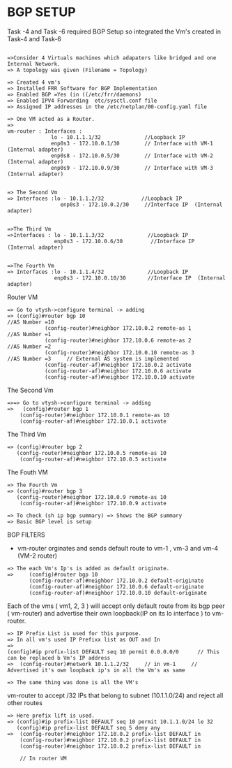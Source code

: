 # BGP SETUP 

Task -4 and Task -6 required BGP Setup so integrated the Vm's created in Task-4 and Task-6

```

=>Consider 4 Virtuals machines which adapaters like bridged and one Internal Network.
=> A topology was given (Filename = Topology)

=> Created 4 vm's
=> Installed FRR Software for BGP Implementation
=> Enabled BGP =Yes (in ((/etc/frr/daemons)
=> Enabled IPV4 Forwarding  etc/sysctl.conf file
=> Assigned IP addresses in the /etc/netplan/00-config.yaml file

=> One VM acted as a Router.
=>
vm-router : Interfaces :
              lo - 10.1.1.1/32              //Loopback IP
              enp0s3 - 172.10.0.1/30        // Interface with VM-1  (Internal adapter)
              enp0s8 - 172.10.0.5/30        // Interface with VM-2   (Internal adapter)
              enp0s9 - 172.10.0.9/30        // Interface with VM-3   (Internal adapter)


=> The Second Vm
=> Interfaces :lo - 10.1.1.2/32            //Loopback IP
                 enp0s3 - 172.10.0.2/30     //Interface IP  (Internal adapter)


=>The Third Vm
=>Interfaces : lo - 10.1.1.3/32              //Loopback IP
               enp0s3 - 172.10.0.6/30         //Interface IP  (Internal adapter)


=>The Fourth Vm
=> Interfaces :lo - 10.1.1.4/32              //Loopback IP  
               enp0s3 - 172.10.0.10/30       //Interface IP  (Internal adapter)
```

Router VM

```
=> Go to vtysh->configure terminal -> adding
=> (config)#router bgp 10                                          //AS Number =10
            (config-router)#neighbor 172.10.0.2 remote-as 1         //AS Number =1
            (config-router)#neighbor 172.10.0.6 remote-as 2         //AS Number =2
            (config-router)#neighbor 172.10.0.10 remote-as 3         //AS Number =3     // External AS system is implemented
            (config-router-af)#neighbor 172.10.0.2 activate
            (config-router-af)#neighbor 172.10.0.6 activate
            (config-router-af)#neighbor 172.10.0.10 activate
```

The Second Vm

```
=>=> Go to vtysh->configure terminal -> adding
=>   (config)#router bgp 1
    (config-router)#neighbor 172.10.0.1 remote-as 10
    (config-router-af)#neighbor 172.10.0.1 activate

```
The Third Vm

```=>Go to vtysh->configure terminal -> adding
=> (config)#router bgp 2
   (config-router)#neighbor 172.10.0.5 remote-as 10
    (config-router-af)#neighbor 172.10.0.5 activate
```
The Fouth VM

```
=> The Fourth Vm
=> (config)#router bgp 3
   (config-router)#neighbor 172.10.0.9 remote-as 10
    (config-router-af)#neighbor 172.10.0.9 activate
```

```
=> To check (sh ip bgp summary) => Shows the BGP summary 
=> Basic BGP level is setup
```

BGP FILTERS 
- vm-router orginates and sends default route to vm-1 , vm-3 and vm-4  (VM-2 router)
```
=> The each Vm's Ip's is added as default originate.
=>     (config)#router bgp 10
       (config-router-af)#neighbor 172.10.0.2 default-originate
       (config-router-af)#neighbor 172.10.0.6 default-originate
       (config-router-af)#neighbor 172.10.0.10 default-originate
```
Each of the vms ( vm1, 2, 3 ) will accept only default route from its bgp peer ( vm-router)
and advertise their own loopback(IP on its lo interface ) to vm-router.

```
=> IP Prefix List is used for this purpose.
=> In all vm's used IP Prefixx list as OUT and In
=>
(config)#ip prefix-list DEFAULT seq 10 permit 0.0.0.0/0      // This can be replaced b Vm's IP address
=>  (config-router)#network 10.1.1.2/32     // in vm-1     // Advertised it's own loopback ip's in all the Vm's as same

=> The same thing was done is all the VM's

```
vm-router to accept /32 IPs that belong to subnet (10.1.1.0/24) and reject all other routes

```
=> Here prefix lift is used.
=> (config)#ip prefix-list DEFAULT seq 10 permit 10.1.1.0/24 le 32
   (config)#ip prefix-list DEFAULT seq 5 deny any
=>  (config-router)#neighbor 172.10.0.2 prefix-list DEFAULT in
    (config-router)#neighbor 172.10.0.2 prefix-list DEFAULT in
    (config-router)#neighbor 172.10.0.2 prefix-list DEFAULT in
    
    // In router VM

```

    
    
    
            
